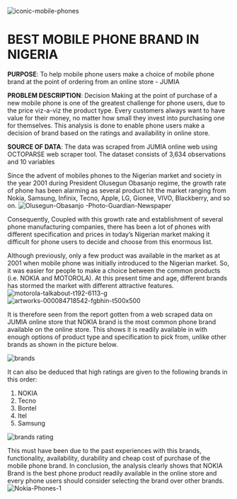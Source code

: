 ![iconic-mobile-phones](https://user-images.githubusercontent.com/97951021/157193838-22cef142-ee6b-42a7-96b5-f198f064e47f.jpg)
# BEST MOBILE PHONE BRAND IN NIGERIA
**PURPOSE**: To help mobile phone users make a choice of mobile phone brand at the point of ordering from an online store - JUMIA

**PROBLEM DESCRIPTION**: Decision Making at the point of purchase of a new mobile phone is one of the greatest challenge for phone users, due to the price viz-a-viz the product type. Every customers always want to have value for their money, no matter how small they invest into purchasing one for themselves. This analysis is done to enable phone users make a decision of brand based on the ratings and availability in online store. 

**SOURCE OF DATA**: The data was scraped from JUMIA online web using OCTOPARSE web scraper tool. The dataset consists of 3,634 observations and 10 variables

Since the advent of mobiles phones to the Nigerian market and society in the year 2001 during President Olusegun Obasanjo regime, the growth rate of phone has been alarming as several product hit the market ranging from Nokia, Samsung, Infinix, Tecno, Apple, LG, Gionee, VIVO, Blackberry, and so on.
![Olusegun-Obasanjo -Photo-Guardian-Newspaper](https://user-images.githubusercontent.com/97951021/157334620-a5e3a4e0-9161-493b-92fa-1b043aeb6923.jpg)

Consequently, Coupled with this growth rate and establishment of several phone manufacturing companies, there has been a lot of phones with different specification and prices in today’s Nigerian market making it difficult for phone users to decide and choose from this enormous list.

Although previously, only a few product was available in the market as at 2001 when mobile phone was initially introduced to the Nigerian market. So, it was easier for people to make a choice between the common products (i.e. NOKIA and MOTOROLA). At this present time and age, different brands has stormed the market with different attractive features.
![motorola-talkabout-t192-6113-g](https://user-images.githubusercontent.com/97951021/157334867-33ca9e80-5b88-44ec-bab8-a1ec796ab7e1.jpg)
![artworks-000084718542-fgbhin-t500x500](https://user-images.githubusercontent.com/97951021/157334892-3e82fbb5-6dc3-48a9-b8fb-216b0ab001f5.jpg)

It is therefore seen from the report gotten from a web scraped data on JUMIA online store that NOKIA brand is the most common phone brand available on the online store. This shows it is readily available in with enough options of product type and specification to pick from, unlike other brands as shown in the picture below.

![brands](https://user-images.githubusercontent.com/97951021/157335042-8e6a209c-5b3d-477c-875d-199a88144519.JPG)

It can also be deduced that high ratings are given to the following brands in this order:
1.	NOKIA
2.	Tecno
3.	Bontel
4.	Itel
5.	Samsung

![brands rating](https://user-images.githubusercontent.com/97951021/157335117-cda1da35-b7f5-40a0-bf89-40f3b825b59c.JPG)

This must have been due to the past experiences with this brands, functionality, availability, durability and cheap cost of purchase of the mobile phone brand. In conclusion, the analysis clearly shows that NOKIA Brand is the best phone product readily available in the online store and every phone users should consider selecting the brand over other brands.
![Nokia-Phones-1](https://user-images.githubusercontent.com/97951021/157335269-590a1032-0d7c-4e59-86cc-31f40000846e.jpg)

